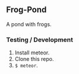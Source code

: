 Frog-Pond
-------
A pond with frogs.

### Testing / Development
 1. Install meteor.
 2. Clone this repo.
 3. `$ meteor`.
